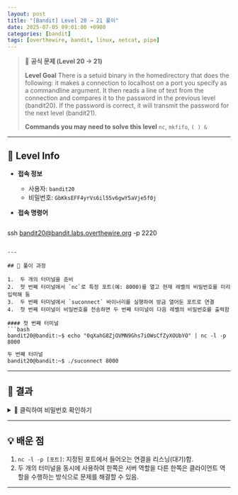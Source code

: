 ```yaml
---
layout: post
title: "[Bandit] Level 20 → 21 풀이"
date: 2025-07-05 09:01:00 +0900
categories: [bandit]
tags: [overthewire, bandit, linux, netcat, pipe]
---
```


> 📝 **공식 문제 (Level 20 → 21)**
>
> **Level Goal**
> There is a setuid binary in the homedirectory that does the following: it makes a connection to localhost on a port you specify as a commandline argument. It then reads a line of text from the connection and compares it to the password in the previous level (bandit20). If the password is correct, it will transmit the password for the next level (bandit21).
>
> **Commands you may need to solve this level**
> `nc`, `mkfifo`, `( ) &`

---

## 🔐 Level Info

- **접속 정보**
  - 사용자: `bandit20`
  - 비밀번호: `GbKksEFF4yrVs6il55v6gwY5aVje5f0j`
  
- **접속 명령어**

  ```bash
ssh bandit20@bandit.labs.overthewire.org -p 2220
  ```

---

## 🧪 풀이 과정

1.  두 개의 터미널을 준비
2.  첫 번째 터미널에서 `nc`로 특정 포트(예: 8000)를 열고 현재 레벨의 비밀번호를 미리 입력해 둠
3.  두 번째 터미널에서 `suconnect` 바이너리를 실행하여 방금 열어둔 포트로 연결
4.  첫 번째 터미널이 비밀번호를 전송하면 두 번째 터미널이 다음 레벨의 비밀번호를 출력함

#### 첫 번째 터미널
```bash
bandit20@bandit:~$ echo "0qXahG8ZjOVMN9Ghs7iOWsCfZyXOUbYO" | nc -l -p 8000
```

```Bash
두 번째 터미널
bandit20@bandit:~$ ./suconnect 8000
```

---

## 🎯 결과

<details markdown="1">
<summary>👀 클릭하여 비밀번호 확인하기</summary>

```Bash
gE269g2h3mw3pwgrq0Lh6aMo31dYVI_9
```

</details>

---

## 💡 배운 점

1.   `nc -l -p [포트]`: 지정된 포트에서 들어오는 연결을 리스닝(대기)함.
2.   두 개의 터미널을 동시에 사용하여 한쪽은 서버 역할을 다른 한쪽은 클라이언트 역할을 수행하는 방식으로 문제를 해결할 수 있음.

<hr class="short-rule">